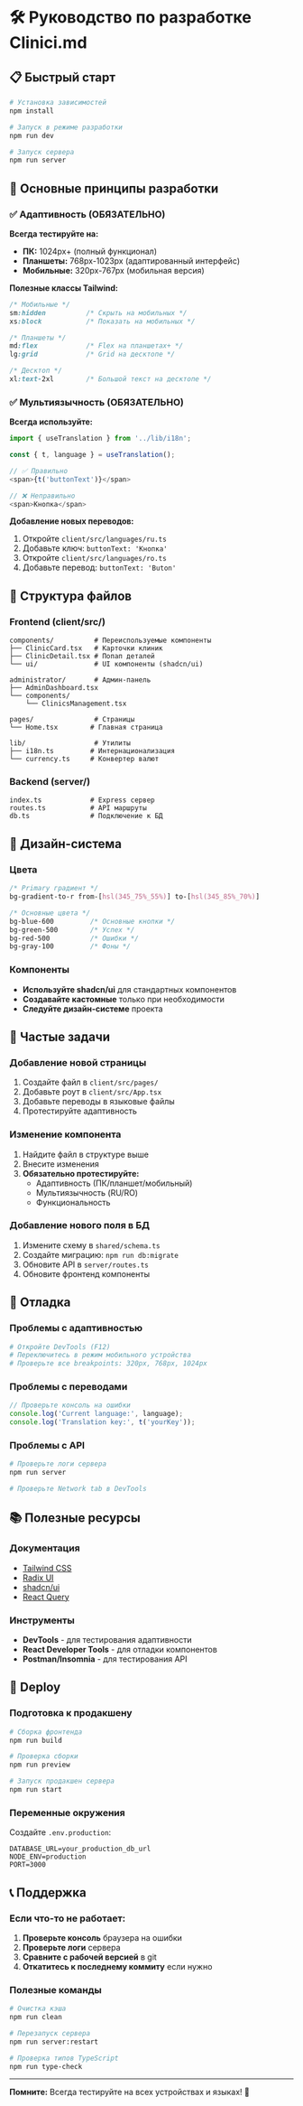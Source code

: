 # 🛠 Руководство по разработке Clinici.md

## 📋 Быстрый старт
```bash
# Установка зависимостей
npm install

# Запуск в режиме разработки
npm run dev

# Запуск сервера
npm run server
```

## 🎯 Основные принципы разработки

### ✅ Адаптивность (ОБЯЗАТЕЛЬНО)
**Всегда тестируйте на:**
- **ПК:** 1024px+ (полный функционал)
- **Планшеты:** 768px-1023px (адаптированный интерфейс)
- **Мобильные:** 320px-767px (мобильная версия)

**Полезные классы Tailwind:**
```css
/* Мобильные */
sm:hidden          /* Скрыть на мобильных */
xs:block           /* Показать на мобильных */

/* Планшеты */
md:flex            /* Flex на планшетах+ */
lg:grid            /* Grid на десктопе */

/* Десктоп */
xl:text-2xl        /* Большой текст на десктопе */
```

### ✅ Мультиязычность (ОБЯЗАТЕЛЬНО)
**Всегда используйте:**
```typescript
import { useTranslation } from '../lib/i18n';

const { t, language } = useTranslation();

// ✅ Правильно
<span>{t('buttonText')}</span>

// ❌ Неправильно
<span>Кнопка</span>
```

**Добавление новых переводов:**
1. Откройте `client/src/languages/ru.ts`
2. Добавьте ключ: `buttonText: 'Кнопка'`
3. Откройте `client/src/languages/ro.ts`
4. Добавьте перевод: `buttonText: 'Buton'`

## 📁 Структура файлов

### **Frontend (client/src/)**
```
components/          # Переиспользуемые компоненты
├── ClinicCard.tsx   # Карточки клиник
├── ClinicDetail.tsx # Попап деталей
└── ui/              # UI компоненты (shadcn/ui)

administrator/       # Админ-панель
├── AdminDashboard.tsx
└── components/
    └── ClinicsManagement.tsx

pages/               # Страницы
└── Home.tsx        # Главная страница

lib/                 # Утилиты
├── i18n.ts         # Интернационализация
└── currency.ts     # Конвертер валют
```

### **Backend (server/)**
```
index.ts            # Express сервер
routes.ts           # API маршруты
db.ts               # Подключение к БД
```

## 🎨 Дизайн-система

### **Цвета**
```css
/* Primary градиент */
bg-gradient-to-r from-[hsl(345_75%_55%)] to-[hsl(345_85%_70%)]

/* Основные цвета */
bg-blue-600         /* Основные кнопки */
bg-green-500        /* Успех */
bg-red-500          /* Ошибки */
bg-gray-100         /* Фоны */
```

### **Компоненты**
- **Используйте shadcn/ui** для стандартных компонентов
- **Создавайте кастомные** только при необходимости
- **Следуйте дизайн-системе** проекта

## 🔧 Частые задачи

### **Добавление новой страницы**
1. Создайте файл в `client/src/pages/`
2. Добавьте роут в `client/src/App.tsx`
3. Добавьте переводы в языковые файлы
4. Протестируйте адаптивность

### **Изменение компонента**
1. Найдите файл в структуре выше
2. Внесите изменения
3. **Обязательно протестируйте:**
   - Адаптивность (ПК/планшет/мобильный)
   - Мультиязычность (RU/RO)
   - Функциональность

### **Добавление нового поля в БД**
1. Измените схему в `shared/schema.ts`
2. Создайте миграцию: `npm run db:migrate`
3. Обновите API в `server/routes.ts`
4. Обновите фронтенд компоненты

## 🐛 Отладка

### **Проблемы с адаптивностью**
```bash
# Откройте DevTools (F12)
# Переключитесь в режим мобильного устройства
# Проверьте все breakpoints: 320px, 768px, 1024px
```

### **Проблемы с переводами**
```typescript
// Проверьте консоль на ошибки
console.log('Current language:', language);
console.log('Translation key:', t('yourKey'));
```

### **Проблемы с API**
```bash
# Проверьте логи сервера
npm run server

# Проверьте Network tab в DevTools
```

## 📚 Полезные ресурсы

### **Документация**
- [Tailwind CSS](https://tailwindcss.com/docs)
- [Radix UI](https://www.radix-ui.com/)
- [shadcn/ui](https://ui.shadcn.com/)
- [React Query](https://tanstack.com/query/latest)

### **Инструменты**
- **DevTools** - для тестирования адаптивности
- **React Developer Tools** - для отладки компонентов
- **Postman/Insomnia** - для тестирования API

## 🚀 Deploy

### **Подготовка к продакшену**
```bash
# Сборка фронтенда
npm run build

# Проверка сборки
npm run preview

# Запуск продакшен сервера
npm run start
```

### **Переменные окружения**
Создайте `.env.production`:
```env
DATABASE_URL=your_production_db_url
NODE_ENV=production
PORT=3000
```

## 📞 Поддержка

### **Если что-то не работает:**
1. **Проверьте консоль** браузера на ошибки
2. **Проверьте логи** сервера
3. **Сравните с рабочей версией** в git
4. **Откатитесь к последнему коммиту** если нужно

### **Полезные команды**
```bash
# Очистка кэша
npm run clean

# Перезапуск сервера
npm run server:restart

# Проверка типов TypeScript
npm run type-check
```

---

**Помните:** Всегда тестируйте на всех устройствах и языках! 🎯
